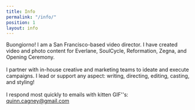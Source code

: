 ```yaml
---
title: Info
permalink: "/info/"
position: 1
layout: info
---
```


Buongiorno! I am a San Francisco-based video director. I have created video and photo content for Everlane, SoulCycle, Reformation, Zegna, and Opening Ceremony.</br></br>
I partner with in-house creative and marketing teams to ideate and execute campaigns. I lead or support any aspect: writing, directing, editing, casting, and styling!</br></br>
I respond most quickly to emails with kitten GIF''s: quinn.cagney@gmail.com